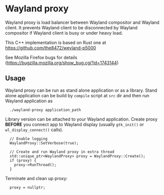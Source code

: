 # Wayland proxy

Wayland proxy is load balancer between Wayland compositor and Wayland client. It prevents Wayland client to be
disconnected by Wayland compositor if Wayland client is busy or under heavy load.

This C++ implementation is based on Rust one at https://github.com/the8472/weyland-p5000

See Mozilla Firefox bugs for details (https://bugzilla.mozilla.org/show_bug.cgi?id=1743144)

## Usage

Wayland proxy can be run as stand alone application or as a library. Stand alone application can be build
by `compile` script at `src` dir and then run Wayland application as

```
  ./wayland-proxy application_path
```

Library version can be attached to your Wayland application.
Create proxy **BEFORE** you connect app to Wayland display (usually `gtk_init()` or `wl_display_connect()` calls).

```
  // Enable logging
  WaylandProxy::SetVerbose(true);

  // Create and run Wayland proxy in extra thread
  std::unique_ptr<WaylandProxy> proxy = WaylandProxy::Create();
  if (proxy) {    
    proxy->RunThread();
  }
```

Terminate and clean up proxy:

```
  proxy = nullptr;
```

